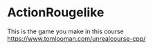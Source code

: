 # ActionRougelike
This is the game you make in this course https://www.tomlooman.com/unrealcourse-cpp/
